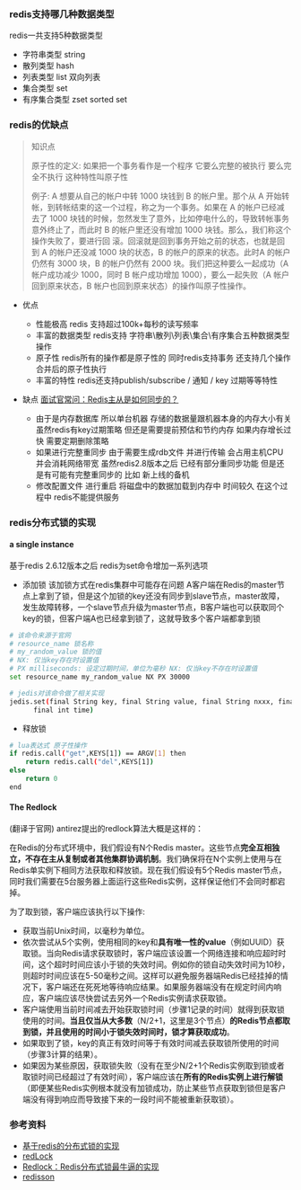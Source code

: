 ### redis支持哪几种数据类型

redis一共支持5种数据类型

- 字符串类型  string 
- 散列类型 hash  
- 列表类型 list 双向列表
- 集合类型 set 
- 有序集合类型 zset sorted set

### redis的优缺点

> 知识点
>
> 原子性的定义: 如果把一个事务看作是一个程序  它要么完整的被执行 要么完全不执行  这种特性叫原子性
>
> 例子: A 想要从自己的帐户中转 1000 块钱到 B 的帐户里。那个从 A 开始转帐，到转帐结束的这一个过程，称之为一个事务。如果在 A 的帐户已经减去了 1000 块钱的时候，忽然发生了意外，比如停电什么的，导致转帐事务意外终止了，而此时 B 的帐户里还没有增加 1000 块钱。那么，我们称这个操作失败了，要进行回
> 滚。回滚就是回到事务开始之前的状态，也就是回到 A 的帐户还没减 1000 块的状态，B 的帐户的原来的状态。此时A 的帐户仍然有 3000 块，B 的帐户仍然有 2000 块。我们把这种要么一起成功（A 帐户成功减少 1000，同时 B 帐户成功增加 1000），要么一起失败（A 帐户回到原来状态，B 帐户也回到原来状态）的操作叫原子性操作。

- 优点
  - 性能极高  redis 支持超过100k+每秒的读写频率
  - 丰富的数据类型   redis支持 字符串\散列\列表\集合\有序集合五种数据类型操作
  - 原子性  redis所有的操作都是原子性的  同时redis支持事务  还支持几个操作合并后的原子性执行
  - 丰富的特性   redis还支持publish/subscribe  / 通知 / key 过期等等特性

- 缺点      [面试官常问：Redis主从是如何同步的？](https://zhuanlan.zhihu.com/p/56579802)
  - 由于是内存数据库  所以单台机器   存储的数据量跟机器本身的内存大小有关  虽然redis有key过期策略 但还是需要提前预估和节约内存   如果内存增长过快  需要定期删除策略
  - 如果进行完整重同步  由于需要生成rdb文件  并进行传输  会占用主机CPU  并会消耗网络带宽   虽然redis2.8版本之后  已经有部分重同步功能  但是还是有可能有完整重同步的  比如 新上线的备机
  - 修改配置文件  进行重启  将磁盘中的数据加载到内存中  时间较久   在这个过程中  redis不能提供服务

### redis分布式锁的实现

#### a single instance

基于redis 2.6.12版本之后  redis为set命令增加一系列选项

- 添加锁   该加锁方式在redis集群中可能存在问题   A客户端在Redis的master节点上拿到了锁，但是这个加锁的key还没有同步到slave节点，master故障，发生故障转移，一个slave节点升级为master节点，B客户端也可以获取同个key的锁，但客户端A也已经拿到锁了，这就导致多个客户端都拿到锁

```sh
# 该命令来源于官网 
# resource_name 锁名称
# my_random_value 锁的值
# NX: 仅当key存在时设置值
# PX milliseconds: 设定过期时间，单位为毫秒 NX: 仅当key不存在时设置值
set resource_name my_random_value NX PX 30000

# jedis对该命令做了相关实现
jedis.set(final String key, final String value, final String nxxx, final String expx,
      final int time)
```

- 释放锁

```sh
# lua表达式 原子性操作
if redis.call("get",KEYS[1]) == ARGV[1] then
    return redis.call("del",KEYS[1])
else
    return 0
end
```

#### The Redlock

(翻译于官网) antirez提出的redlock算法大概是这样的：

在Redis的分布式环境中，我们假设有N个Redis master。这些节点**完全互相独立，不存在主从复制或者其他集群协调机制**。我们确保将在N个实例上使用与在Redis单实例下相同方法获取和释放锁。现在我们假设有5个Redis master节点，同时我们需要在5台服务器上面运行这些Redis实例，这样保证他们不会同时都宕掉。

为了取到锁，客户端应该执行以下操作:

- 获取当前Unix时间，以毫秒为单位。
- 依次尝试从5个实例，使用相同的key和**具有唯一性的value**（例如UUID）获取锁。当向Redis请求获取锁时，客户端应该设置一个网络连接和响应超时时间，这个超时时间应该小于锁的失效时间。例如你的锁自动失效时间为10秒，则超时时间应该在5-50毫秒之间。这样可以避免服务器端Redis已经挂掉的情况下，客户端还在死死地等待响应结果。如果服务器端没有在规定时间内响应，客户端应该尽快尝试去另外一个Redis实例请求获取锁。
- 客户端使用当前时间减去开始获取锁时间（步骤1记录的时间）就得到获取锁使用的时间。**当且仅当从大多数**（N/2+1，这里是3个节点）**的Redis节点都取到锁，并且使用的时间小于锁失效时间时，锁才算获取成功**。
- 如果取到了锁，key的真正有效时间等于有效时间减去获取锁所使用的时间（步骤3计算的结果）。
- 如果因为某些原因，获取锁失败（没有在至少N/2+1个Redis实例取到锁或者取锁时间已经超过了有效时间），客户端应该在**所有的Redis实例上进行解锁**（即便某些Redis实例根本就没有加锁成功，防止某些节点获取到锁但是客户端没有得到响应而导致接下来的一段时间不能被重新获取锁）。

### 参考资料

- [基于redis的分布式锁的实现](https://juejin.im/post/5cc165816fb9a03202221dd5)
- [redLock](https://redis.io/topics/distlock)
- [Redlock：Redis分布式锁最牛逼的实现](https://mp.weixin.qq.com/s?__biz=MzU5ODUwNzY1Nw==&mid=2247484155&idx=1&sn=0c73f45f2f641ba0bf4399f57170ac9b&scene=21#wechat_redirect)
- [redisson](https://github.com/redisson/redisson)